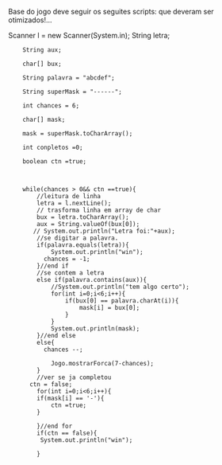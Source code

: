 Base do jogo deve seguir os seguites scripts:
 que deveram ser otimizados!...

Scanner l = new Scanner(System.in);
        String letra;
	
        String aux;
	
        char[] bux;
	
        String palavra = "abcdef";
	
        String superMask = "------";
	
        int chances = 6;
	
        char[] mask;
	
        mask = superMask.toCharArray();
	
        int conpletos =0;
	
        boolean ctn =true;
	
        
        
        while(chances > 0&& ctn ==true){
            //leitura de linha
            letra = l.nextLine();
            // trasforma linha em array de char
            bux = letra.toCharArray();
            aux = String.valueOf(bux[0]);
           // System.out.println("Letra foi:"+aux);
            //se digitar a palavra.
            if(palavra.equals(letra)){
                System.out.println("win");
              chances = -1;
            }//end if
            //se contem a letra
            else if(palavra.contains(aux)){
                //System.out.println("tem algo certo");
                for(int i=0;i<6;i++){
                    if(bux[0] == palavra.charAt(i)){
                        mask[i] = bux[0];
                    }
                }
                System.out.println(mask);
            }//end else
            else{
              chances --;
               
                Jogo.mostrarForca(7-chances);
            }
            //ver se ja completou
          ctn = false;
            for(int i=0;i<6;i++){
            if(mask[i] == '-'){
                ctn =true;
            }
            
            }//end for
            if(ctn == false){
             System.out.println("win");
			
            }
           
